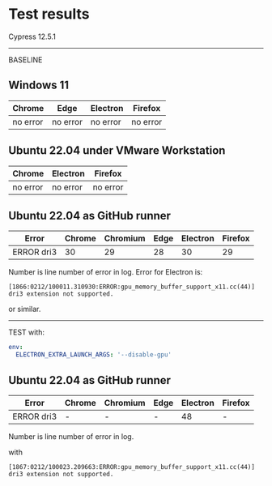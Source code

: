 # Test results

Cypress 12.5.1

---
BASELINE

## Windows 11

| Chrome   | Edge     | Electron | Firefox  |
| -------- | -------- | -------- | -------- |
| no error | no error | no error | no error |

## Ubuntu 22.04 under VMware Workstation

| Chrome   | Electron | Firefox  |
| -------- | -------- | -------- |
| no error | no error | no error |

## Ubuntu 22.04 as GitHub runner

| Error      | Chrome | Chromium | Edge | Electron | Firefox |
| ---------- | ------ | -------- | ---- | -------- | ------- |
| ERROR dri3 | 30     | 29       | 28   | 30       | 29      |

Number is line number of error in log.
Error for Electron is:

```text
[1866:0212/100011.310930:ERROR:gpu_memory_buffer_support_x11.cc(44)] dri3 extension not supported.
```

or similar.

---
TEST with:

```yml
env:
  ELECTRON_EXTRA_LAUNCH_ARGS: '--disable-gpu'
```

## Ubuntu 22.04 as GitHub runner

| Error      | Chrome | Chromium | Edge | Electron | Firefox |
| ---------- | ------ | -------- | ---- | -------- | ------- |
| ERROR dri3 | -      | -        | -    | 48       | -       |

Number is line number of error in log.

with
```text
[1867:0212/100023.209663:ERROR:gpu_memory_buffer_support_x11.cc(44)] dri3 extension not supported.
```
